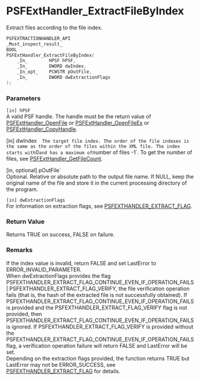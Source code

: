 # PSFExtHandler_ExtractFileByIndex
Extract files according to the file index.
````c
PSFEXTRACTIONHANDLER_API
_Must_inspect_result_
BOOL
PSFExtHandler_ExtractFileByIndex(
    _In_        HPSF hPSF,
    _In_        DWORD dwIndex,
    _In_opt_    PCWSTR pOutFile,
    _In_        DWORD dwExtractionFlags
);
````
### Parameters
`[in] hPSF`  
A valid PSF handle. The handle must be the return value of [PSFExtHandler_OpenFile](PSFExtHandler_OpenFile_en.md) or [PSFExtHandler_OpenFileEx](PSFExtHandler_OpenFileEx_en.md) or [PSFExtHandler_CopyHandle](PSFExtHandler_CopyHandle_en.md).

[in] dwIndex`  
The target file index. The order of the file indexes is the same as the order of the files within the XML file. The index starts with `0` and has a maximum of `number of files -1`. To get the number of files, see [PSFExtHandler_GetFileCount](PSFExtHandler_GetFileCount_en.md).

[in, optional] pOutFile`  
Optional. Relative or absolute path to the output file name. If NULL, keep the original name of the file and store it in the current processing directory of the program.

`[in] dwExtractionFlags`  
For information on extraction flags, see [PSFEXTHANDLER_EXTRACT_FLAG](PSFEXTHANDLER_EXTRACT_FLAG_en.md).
### Return Value
Returns TRUE on success, FALSE on failure.
### Remarks
If the index value is invalid, return FALSE and set LastError to ERROR_INVALID_PARAMETER.  
When dwExtractionFlags provides the flag PSFEXTHANDLER_EXTRACT_FLAG_CONTINUE_EVEN_IF_OPERATION_FAILS | PSFEXTHANDLER_EXTRACT_FLAG_VERIFY, the file verification operation fails (that is, the hash of the extracted file is not successfully obtained). If PSFEXTHANDLER_EXTRACT_FLAG_CONTINUE_EVEN_IF_OPERATION_FAILS is provided and the PSFEXTHANDLER_EXTRACT_FLAG_VERIFY flag is not provided, then PSFEXTHANDLER_EXTRACT_FLAG_CONTINUE_EVEN_IF_OPERATION_FAILS is ignored. If PSFEXTHANDLER_EXTRACT_FLAG_VERIFY is provided without the PSFEXTHANDLER_EXTRACT_FLAG_CONTINUE_EVEN_IF_OPERATION_FAILS flag, a verification operation failure will return FALSE and LastError will be set.  
Depending on the extraction flags provided, the function returns TRUE but LastError may not be ERROR_SUCCESS, see [PSFEXTHANDLER_EXTRACT_FLAG](PSFEXTHANDLER_EXTRACT_FLAG_en.md) for details.
